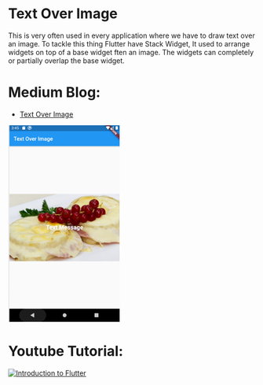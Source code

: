 # Text Over Image

This is very often used in every application where we have to draw text over an image.
To tackle this thing Flutter have Stack Widget, It used to arrange widgets on top of a base widget ften an image. The widgets can completely or partially overlap the base widget.


# Medium Blog:
- [Text Over Image](https://medium.com/flutterworld/flutter-text-over-image-bb045a129bae)

<img src="assets/output.png" height="400" alt="Screenshot"/> 



# Youtube Tutorial:

[![Introduction to Flutter](https://i.imgur.com/sa1j4pk.png)](https://www.youtube.com/watch?v=DfAsXfkbLLk "Little red riding hood - Click to Watch!")

